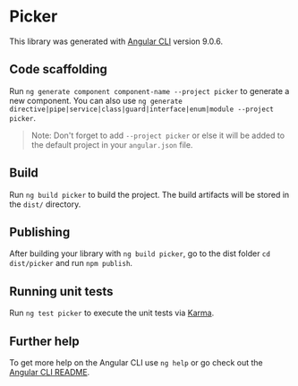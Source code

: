 # Picker

This library was generated with [Angular CLI](https://github.com/angular/angular-cli) version 9.0.6.

## Code scaffolding

Run `ng generate component component-name --project picker` to generate a new component. You can also use `ng generate directive|pipe|service|class|guard|interface|enum|module --project picker`.
> Note: Don't forget to add `--project picker` or else it will be added to the default project in your `angular.json` file. 

## Build

Run `ng build picker` to build the project. The build artifacts will be stored in the `dist/` directory.

## Publishing

After building your library with `ng build picker`, go to the dist folder `cd dist/picker` and run `npm publish`.

## Running unit tests

Run `ng test picker` to execute the unit tests via [Karma](https://karma-runner.github.io).

## Further help

To get more help on the Angular CLI use `ng help` or go check out the [Angular CLI README](https://github.com/angular/angular-cli/blob/master/README.md).
